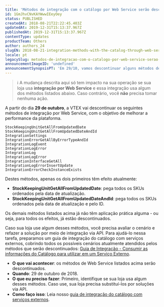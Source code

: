 ```yaml
---
title: 'Métodos de integração com o catálogo por Web Service serão descontinuados'
id: 1GmJhvCNvKAYWwwIEeyOey
status: PUBLISHED
createdAt: 2018-08-21T22:22:45.403Z
updatedAt: 2019-12-31T15:13:37.967Z
publishedAt: 2019-12-31T15:13:37.967Z
contentType: updates
productTeam: Others
author: authors_24
slugEN: 2018-08-21-integration-methods-with-the-catalog-through-web-service-will-be
locale: pt
legacySlug: metodos-de-integracao-com-o-catalogo-por-web-service-serao-descontinuados
announcementImageID: 'undefined'
announcementSynopsisPT: 'Em 29/10, vamos descontinuar alguns métodos de Web Service para integração com o catálogo.'
---
```


> ℹ️ A mudança descrita aqui só tem impacto na sua operação se sua loja usa **integração por Web Service** e essa integração usa algum dos métodos listados abaixo. Caso contrário, você **não** precisa tomar nenhuma ação.

A partir do dia __29 de outubro__, a VTEX vai descontinuar os seguintes métodos de integração por Web Service, com o objetivo de melhorar a performance da plataforma.

```
StockKeepingUnitGetAllFromUpdatedDate
StockKeepingUnitGetAllFromUpdatedDateAndId
IntegrationSettings
IntegrationErrorGetAllByErrorTypeAndId
IntegrationLogEvent
IntegrationLogError
IntegrationLog
IntegrationLogError
IntegrationInterfaceGetAll
IntegrationLogErrorInsertUpdate
IntegrationErrorCheckInstanceExists
```

Destes métodos, apenas os dois primeiros têm efeito atualmente:
- __StockKeepingUnitGetAllFromUpdatedDate__: pega todos os SKUs ordenados pela data de atualização.
- __StockKeepingUnitGetAllFromUpdatedDateAndId__: pega todos os SKUs ordenados pela data de atualização e pelo ID.

Os demais métodos listados acima já não têm aplicação prática alguma - ou seja, para todos os efeitos, já estão descontinuados.

Caso sua loja use algum desses métodos, você precisa avaliar o cenário e refazer a solução por meio de integração via API. Para ajudá-lo nessa tarefa, preparamos um guia de integração do catálogo com serviços externos, cobrindo todos os possíveis cenários atualmente atendidos pelos métodos que serão descontinuados: [Guia de Integração - Consumir as informações do Catálogo para utilizar em um Serviço Externo](/pt/tutorial/guia-de-integracao-consumir-as-informacoes-do-catalogo).

- __O que vai acontecer__: os métodos de Web Service listados acima serão descontinuados.
- __Quando__: 29 de outubro de 2018.
- __O que eu preciso fazer__: Primeiro, identifique se sua loja usa algum desses métodos. Caso use, sua loja precisa substituí-los por soluções via API.
- __Como faço isso__: Leia nosso [guia de integração do catálogo com serviços externos](/pt/tutorial/guia-de-integracao-consumir-as-informacoes-do-catalogo).
